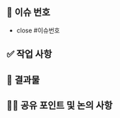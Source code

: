   <!-- PR 제목은 커밋 메세지 컨벤션 형식으로 작성 -->

## 🧩 이슈 번호 <!-- 이슈 번호 입력 -->

- close #이슈번호

## ✅ 작업 사항

  <!-- 작업한 내용에 대해 작성해주세요. -->

## 📸 결과물

  <!-- 결과물에 대한 스크린샷을 작성해주세요. -->

## 👩‍💻 공유 포인트 및 논의 사항

  <!-- 공유하거나 논의할 사항을 작성해주세요. -->

